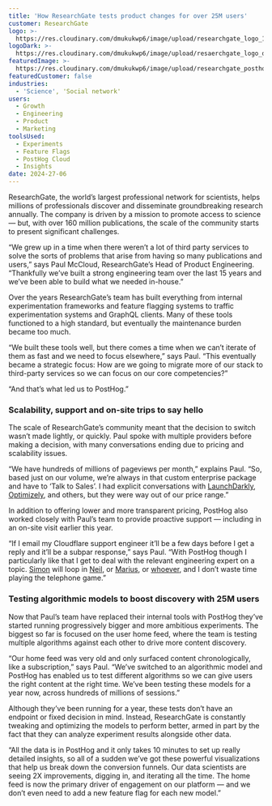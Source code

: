 ```yaml
---
title: 'How ResearchGate tests product changes for over 25M users'
customer: ResearchGate
logo: >-
  https://res.cloudinary.com/dmukukwp6/image/upload/researchgate_logo_1627258295.png
logoDark: >-
  https://res.cloudinary.com/dmukukwp6/image/upload/resaerchgate_logo_dark_e8ea7ae745.png
featuredImage: >-
  https://res.cloudinary.com/dmukukwp6/image/upload/researchgate_posthog_7a5a2cf3ac.png
featuredCustomer: false
industries:
  - 'Science', 'Social network'
users:
  - Growth
  - Engineering
  - Product
  - Marketing
toolsUsed:
  - Experiments
  - Feature Flags
  - PostHog Cloud
  - Insights
date: 2024-27-06
---
```


ResearchGate, the world’s largest professional network for scientists, helps millions of professionals discover and disseminate groundbreaking research annually. The company is driven by a mission to promote access to science — but, with over 160 million publications, the scale of the community starts to present significant challenges.

“We grew up in a time when there weren’t a lot of third party services to solve the sorts of problems that arise from having so many publications and users,” says Paul McCloud, ResearchGate’s Head of Product Engineering. “Thankfully we’ve built a strong engineering team over the last 15 years and we’ve been able to build what we needed in-house.”

Over the years ResearchGate’s team has built everything from internal experimentation frameworks and feature flagging systems to traffic experimentation systems and GraphQL clients. Many of these tools functioned to a high standard, but eventually the maintenance burden became too much. 

“We built these tools well, but there comes a time when we can’t iterate of them as fast and we need to focus elsewhere,” says Paul. “This eventually became a strategic focus: How are we going to migrate more of our stack to third-party services so we can focus on our core competencies?”

“And that’s what led us to PostHog.”

### Scalability, support and on-site trips to say hello

The scale of ResearchGate’s community meant that the decision to switch wasn’t made lightly, or quickly. Paul spoke with multiple providers before making a decision, with many conversations ending due to pricing and scalability issues. 

“We have hundreds of millions of pageviews per month,” explains Paul. “So, based just on our volume, we’re always in that custom enterprise package and have to ‘Talk to Sales’. I had explicit conversations with [LaunchDarkly](/blog/posthog-vs-launchdarkly), [Optimizely](/blog/posthog-vs-optimizely), and others, but they were way out of our price range.”

<BorderWrapper>
<Quote
    imageSource="/images/customers/paul-mccloud.jpg"
    size="md"
    name="Paul McCloud"
    title="Head of Product Engineering, ResearchGate"
    quote={`“Something I didn't get at the start was the clip at which PostHog adds new products. What you don't really understand until you've experienced it is that, because all these tools are built on the same fundamental architecture, the value of PostHog becomes exponential as new tools get connected!”`}
/>
</BorderWrapper>

In addition to offering lower and more transparent pricing, PostHog also worked closely with Paul’s team to provide proactive support — including in an on-site visit earlier this year. 

“If I email my Cloudflare support engineer it’ll be a few days before I get a reply and it’ll be a subpar response,” says Paul. “With PostHog though I particularly like that I get to deal with the relevant engineering expert on a topic. [Simon](/community/profiles/28895) will loop in [Neil](/community/profiles/28695), or [Marius](/community/profiles/30202), or [whoever](/people), and I don’t waste time playing the telephone game.”

### Testing algorithmic models to boost discovery with 25M users

Now that Paul’s team have replaced their internal tools with PostHog they’ve started running progressively bigger and more ambitious experiments. The biggest so far is focused on the user home feed, where the team is testing multiple algorithms against each other to drive more content discovery.

“Our home feed was very old and only surfaced content chronologically, like a subscription,” says Paul. “We’ve switched to an algorithmic model and PostHog has enabled us to test different algorithms so we can give users the right content at the right time. We’ve been testing these models for a year now, across hundreds of millions of sessions.”

Although they’ve been running for a year, these tests don’t have an endpoint or fixed decision in mind. Instead, ResearchGate is constantly tweaking and optimizing the models to perform better, armed in part by the fact that they can analyze experiment results alongside other data. 

“All the data is in PostHog and it only takes 10 minutes to set up really detailed insights, so all of a sudden we’ve got these powerful visualizations that help us break down the conversion funnels. Our data scientists are seeing 2X improvements, digging in, and iterating all the time. The home feed is now the primary driver of engagement on our platform — and we don’t even need to add a new feature flag for each new model.”